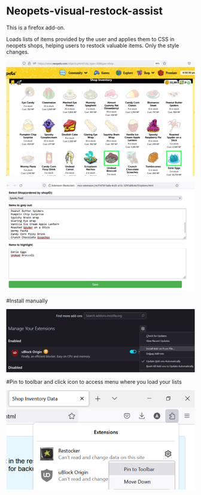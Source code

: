 # Neopets-visual-restock-assist
This is a firefox add-on.

Loads lists of items provided by the user and applies them to CSS in neopets shops, helping users to restock valuable items. Only the style changes.

![](https://raw.githubusercontent.com/NeopianHelper/Neopets-visual-restock-assist/main/ScreenshotsR/Screenshot%202023-10-05%20215053.png?token=GHSAT0AAAAAACIQUHJS5PTJRCJAJMMPEGAEZI7OATA)

![](https://raw.githubusercontent.com/NeopianHelper/Neopets-visual-restock-assist/main/ScreenshotsR/Screenshot%202023-10-05%20215122.png?token=GHSAT0AAAAAACIQUHJT766G2UUF7RPSURQKZI7OEBQ)

#Install manually 

![](https://raw.githubusercontent.com/NeopianHelper/Neopets-visual-restock-assist/main/ScreenshotsR/Screenshot%202023-10-05%20215555.png?token=GHSAT0AAAAAACIQUHJTWFV4GBHCRHORKAPCZI7OETQ)

#Pin to toolbar and click icon to access menu where you load your lists

![](https://raw.githubusercontent.com/NeopianHelper/Neopets-visual-restock-assist/main/ScreenshotsR/Screenshot%202023-10-05%20215340.png?token=GHSAT0AAAAAACIQUHJSOHTWFQKUQDDKC3LAZI7OELA)


